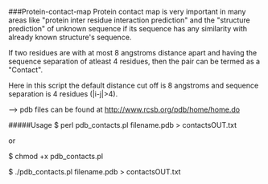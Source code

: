 ###Protein-contact-map
Protein contact map is very important in many areas like "protein inter residue interaction prediction" and 
the "structure prediction" of unknown sequence if its sequence has any similarity with already known 
structure's sequence.

If two residues are with at most 8 angstroms distance apart and having the sequence separation of atleast 4 residues, 
then the pair can be termed as a "Contact".

Here in this script the default distance cut off is 8 angstroms and sequence separation is 4 residues (|i-j|>4).

--> pdb files can be found at http://www.rcsb.org/pdb/home/home.do

#####Usage
$ perl pdb_contacts.pl filename.pdb > contactsOUT.txt

or

$ chmod +x pdb_contacts.pl

$ ./pdb_contacts.pl filename.pdb > contactsOUT.txt
